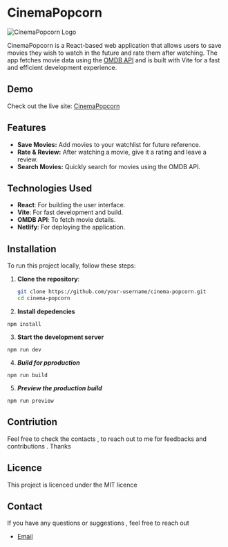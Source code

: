 # CinemaPopcorn

![CinemaPopcorn Logo](https://cinemaapopcorn.netlify.app/favicon.ico)

CinemaPopcorn is a React-based web application that allows users to save movies they wish to watch in the future and rate them after watching. The app fetches movie data using the [OMDB API](https://www.omdbapi.com) and is built with Vite for a fast and efficient development experience.

## Demo

Check out the live site: [CinemaPopcorn](https://cinemaapopcorn.netlify.app/)

## Features

- **Save Movies:** Add movies to your watchlist for future reference.
- **Rate & Review:** After watching a movie, give it a rating and leave a review.
- **Search Movies:** Quickly search for movies using the OMDB API.

## Technologies Used

- **React**: For building the user interface.
- **Vite**: For fast development and build.
- **OMDB API**: To fetch movie details.
- **Netlify**: For deploying the application.

## Installation

To run this project locally, follow these steps:

1. **Clone the repository**:

   ```bash
   git clone https://github.com/your-username/cinema-popcorn.git
   cd cinema-popcorn

   ```

2. **Install depedencies**

```
npm install
```

3. **Start the development server**

```
npm run dev
```

4. **_Build for pproduction_**

```
npm run build

```

5. **_Preview the production build_**

```
npm run preview
```

## Contriution

Feel free to check the contacts , to reach out to me for feedbacks and contributions . Thanks

## Licence

This project is licenced under the MIT licence

## Contact

If you have any questions or suggestions , feel free to reach out

- [Email](p.imanzi@alustudent.com)
